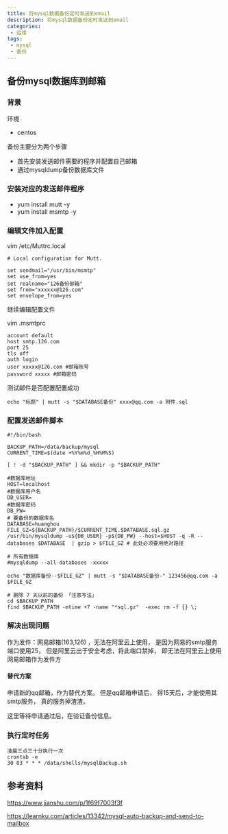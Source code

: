 ```yaml
---
title: 将mysql数据备份定时发送到email
description: 将mysql数据备份定时发送到email
categories:
 - 运维
tags:
 - mysql
 - 备份
---
```



## 备份mysql数据库到邮箱

### 背景

环境

* centos

备份主要分为两个步骤

+ 首先安装发送邮件需要的程序并配置自己邮箱
+  通过mysqldump备份数据库文件

### 安装对应的发送邮件程序

* yum install mutt -y
* yum install msmtp -y

### 编辑文件加入配置

vim /etc/Muttrc.local

```
# Local configuration for Mutt.

set sendmail="/usr/bin/msmtp"
set use_from=yes
set realname="126备份邮箱"
set from="xxxxxx@126.com"
set envelope_from=yes
```


继续编辑配置文件

vim .msmtprc

```
account default
host smtp.126.com
port 25
tls off
auth login
user xxxxx@126.com #邮箱账号
password xxxxx #邮箱密码
```


测试邮件是否配置配置成功

`echo "标题" | mutt -s "$DATABASE备份" xxxx@qq.com -a 附件.sql`



### 配置发送邮件脚本

```
#!/bin/bash

BACKUP_PATH=/data/backup/mysql
CURRENT_TIME=$(date +%Y%m%d_%H%M%S)

[ ! -d "$BACKUP_PATH" ] && mkdir -p "$BACKUP_PATH"

#数据库地址
HOST=localhost
#数据库用户名
DB_USER=
#数据库密码
DB_PW=
# 要备份的数据库名
DATABASE=huanghou
FILE_GZ=${BACKUP_PATH}/$CURRENT_TIME.$DATABASE.sql.gz
/usr/bin/mysqldump -u${DB_USER} -p${DB_PW} --host=$HOST -q -R --databases $DATABASE  | gzip > $FILE_GZ # 此处必须要用绝对路径

# 所有数据库
#mysqldump --all-databases -xxxxx

echo "数据库备份--$FILE_GZ" | mutt -s "$DATABASE备份-" 123456@qq.com -a $FILE_GZ

# 删除 7 天以前的备份 「注意写法」
cd $BACKUP_PATH
find $BACKUP_PATH -mtime +7 -name "*sql.gz"  -exec rm -f {} \;

```

### 解决出现问题

作为发件：网易邮箱(163,126) ，无法在阿里云上使用， 是因为网易的smtp服务端口使用25， 但是阿里云出于安全考虑，将此端口禁掉， 即无法在阿里云上使用网易邮箱作为发件方

#### 替代方案

申请新的qq邮箱，作为替代方案。 但是qq邮箱申请后， 得15天后，才能使用其smtp服务， 真的服务掉渣渣。

这里等待申请通过后，在验证备份信息。

### 执行定时任务

```
凌晨三点三十分执行一次
crontab -e
30 03 * * * /data/shells/mysqlBackup.sh
```


## 参考资料

https://www.jianshu.com/p/1f69f7003f3f

https://learnku.com/articles/13342/mysql-auto-backup-and-send-to-mailbox